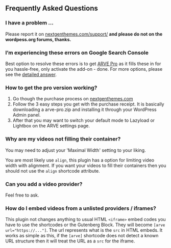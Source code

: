 
## Frequently Asked Questions ##

### I have a problem ... ###

Please report it on [nextgenthemes.com/support/](https://nextgenthemes.com/support/) **and please do not on the wordpess.org forums, thanks.**

### I’m experiencing these errors on Google Search Console ###

Best option to resolve these errors is to get [ARVE Pro](https://nextgenthemes.com/plugins/arve-pro/) as it fills these in for you hassle-free, only activate the add-on - done. For more options, please see the [detailed answer](https://nextgenthemes.com/plugins/arve/faq/).

### How to get the pro version working? ###

1. Go though the purchase process on [nextgenthemes.com](https://nextgenthemes.com/plugins/arve-pro/)
1. Follow the 3 easy steps you get with the purchase receipt. It is basically downloading a arve-pro.zip and installing it through your WordPress Admin panel.
1. After that you may want to switch your default mode to Lazyload or Lightbox on the ARVE settings page.

### Why are my videos not filling their container? ###

You may need to adjust your 'Maximal Width' setting to your liking.

You are most likely use `align`, this plugin has a option for limiting video width with alignment. If you want your videos to fill their containers then you should not use the `align` shortcode attribute.

### Can you add a video provider? ###

Feel free to ask.

### How do I embed videos from a unlisted providers / iframes? ###

This plugin not changes anything to usual HTML `<iframe>` embed codes you have to use the shortcodes or the Gutenberg Block. They will become `[arve url="https://..."]`. The url represents what is the `src` in HTML embeds. It works as simple as this, if the `[arve]` shortcode does not detect a known URL structure then it will treat the URL as a `src` for the iframe.

